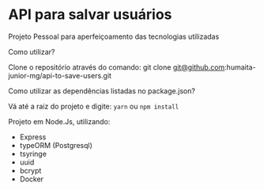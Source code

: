# API para salvar usuários

Projeto Pessoal para aperfeiçoamento das tecnologias utilizadas

Como utilizar?

Clone o repositório através do comando: git clone git@github.com:humaita-junior-mg/api-to-save-users.git

Como utilizar as dependências listadas no package.json?

Vá até a raiz do projeto e digite: `yarn` ou `npm install`

Projeto em Node.Js, utilizando: 

- Express
- typeORM (Postgresql)
- tsyringe
- uuid
- bcrypt
- Docker
